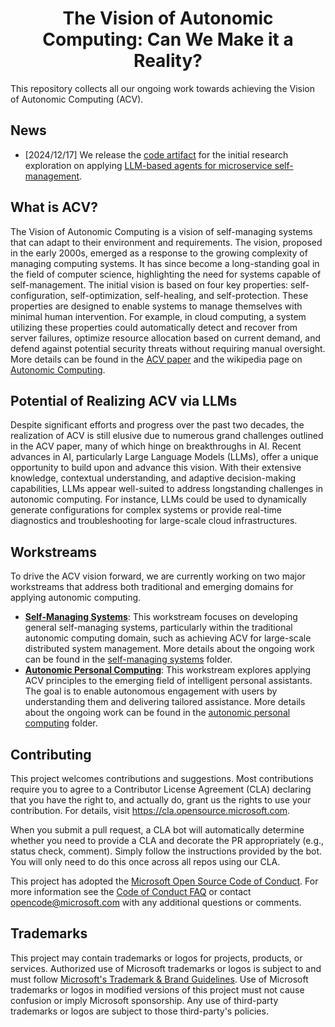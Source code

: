 <h1 align="center">
    <b>The Vision of Autonomic Computing:</b>
    <b>Can We Make it a Reality?</b>
</h1>

This repository collects all our ongoing work towards achieving the Vision of Autonomic Computing (ACV).

## News
* [2024/12/17] We release the [code artifact](self_managing_systems/microservice/paper_artifact_arXiv_2407_14402/README.md) for the initial research exploration on applying [LLM-based agents for microservice self-management]((https://aka.ms/ACV-LLM)). 

## What is ACV?

The Vision of Autonomic Computing is a vision of self-managing systems that can adapt to their environment and requirements. The vision, proposed in the early 2000s, emerged as a response to the growing complexity of managing computing systems. It has since become a long-standing goal in the field of computer science, highlighting the need for systems capable of self-management. The initial vision is based on four key properties: self-configuration, self-optimization, self-healing, and self-protection. These properties are designed to enable systems to manage themselves with minimal human intervention. For example, in cloud computing, a system utilizing these properties could automatically detect and recover from server failures, optimize resource allocation based on current demand, and defend against potential security threats without requiring manual oversight. More details can be found in the [ACV paper](https://ieeexplore.ieee.org/document/1160055) and the wikipedia page on [Autonomic Computing](https://en.wikipedia.org/wiki/Autonomic_computing).

## Potential of Realizing ACV via LLMs

 Despite significant efforts and progress over the past two decades, the realization of ACV is still elusive due to numerous grand challenges outlined in the ACV paper, many of which hinge on breakthroughs in AI. Recent advances in AI, particularly Large Language Models (LLMs), offer a unique opportunity to build upon and advance this vision. With their extensive knowledge, contextual understanding, and adaptive decision-making capabilities, LLMs appear well-suited to address longstanding challenges in autonomic computing. For instance, LLMs could be used to dynamically generate configurations for complex systems or provide real-time diagnostics and troubleshooting for large-scale cloud infrastructures.

## Workstreams
To drive the ACV vision forward, we are currently working on two major workstreams that address both traditional and emerging domains for applying autonomic computing. 
* [**Self-Managing Systems**](self_managing_systems/README.md): This workstream focuses on developing general self-managing systems, particularly within the traditional autonomic computing domain, such as achieving ACV for large-scale distributed system management. More details about the ongoing work can be found in the [self-managing systems](self_managing_systems/README.md) folder.
* [**Autonomic Personal Computing**](autonomic_personal_computing/README.md): This workstream explores applying ACV principles to the emerging field of intelligent personal assistants. The goal is to enable autonomous engagement with users by understanding them and delivering tailored assistance. More details about the ongoing work can be found in the [autonomic personal computing](autonomic_personal_computing/README.md) folder.

## Contributing

This project welcomes contributions and suggestions.  Most contributions require you to agree to a
Contributor License Agreement (CLA) declaring that you have the right to, and actually do, grant us
the rights to use your contribution. For details, visit https://cla.opensource.microsoft.com.

When you submit a pull request, a CLA bot will automatically determine whether you need to provide
a CLA and decorate the PR appropriately (e.g., status check, comment). Simply follow the instructions
provided by the bot. You will only need to do this once across all repos using our CLA.

This project has adopted the [Microsoft Open Source Code of Conduct](https://opensource.microsoft.com/codeofconduct/).
For more information see the [Code of Conduct FAQ](https://opensource.microsoft.com/codeofconduct/faq/) or
contact [opencode@microsoft.com](mailto:opencode@microsoft.com) with any additional questions or comments.

## Trademarks

This project may contain trademarks or logos for projects, products, or services. Authorized use of Microsoft trademarks or logos is subject to and must follow [Microsoft's Trademark & Brand Guidelines](https://www.microsoft.com/en-us/legal/intellectualproperty/trademarks/usage/general).
Use of Microsoft trademarks or logos in modified versions of this project must not cause confusion or imply Microsoft sponsorship.
Any use of third-party trademarks or logos are subject to those third-party's policies.
